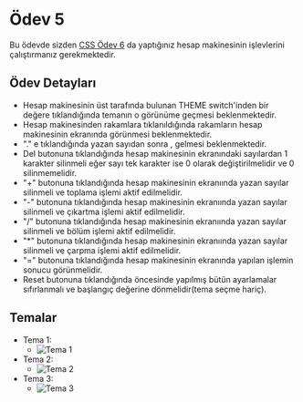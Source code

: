 # Ödev 5

Bu ödevde sizden [CSS Ödev 6](../../CSS/%C3%96dev6/) da yaptığınız hesap makinesinin işlevlerini çalıştırmanız gerekmektedir.

## Ödev Detayları

- Hesap makinesinin üst tarafında bulunan THEME switch'inden bir değere tıklandığında temanın o görünüme geçmesi beklenmektedir.
- Hesap makinesinden rakamlara tıklanıldığında rakamların hesap makinesinin ekranında görünmesi beklenmektedir.
- "." e tıklandığında yazan sayıdan sonra , gelmesi beklenmektedir.
- Del butonuna tıklandığında hesap makinesinin ekranındaki sayılardan 1 karakter silinmeli eğer sayı tek karakter ise 0 olarak değiştirilmelidir ve 0 silinmemelidir.
- "+" butonuna tıklandığında hesap makinesinin ekranıında yazan sayılar silinmeli ve toplama işlemi aktif edilmelidir.
- "-" butonuna tıklandığında hesap makinesinin ekranıında yazan sayılar silinmeli ve çıkartma işlemi aktif edilmelidir.
- "/" butonuna tıklandığında hesap makinesinin ekranıında yazan sayılar silinmeli ve bölüm işlemi aktif edilmelidir.
- "*" butonuna tıklandığında hesap makinesinin ekranıında yazan sayılar silinmeli ve çarpma işlemi aktif edilmelidir.
- "=" butonuna tıklandığında hesap makinesinin ekranında yapılan işlemin sonucu görünmelidir.
- Reset butonuna tıklandığında öncesinde yapılmış bütün ayarlamalar sıfırlanmalı ve başlangıç değerine dönmelidir(tema seçme hariç).


## Temalar
- Tema 1:
    - ![Tema 1](./assets/active.jpg)
- Tema 2:
    - ![Tema 2](./assets/active2.jpg)
- Tema 3:
    - ![Tema 3](./assets/active3.jpg)
